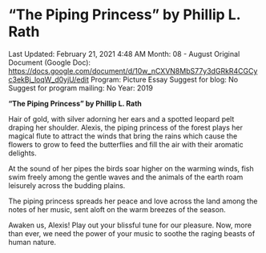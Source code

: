 # “The Piping Princess” by Phillip L. Rath

Last Updated: February 21, 2021 4:48 AM
Month: 08 - August
Original Document (Google Doc): https://docs.google.com/document/d/10w_nCXVN8MbS77y3dGRkR4CGCyc3ekBj_loqW_d0yjU/edit
Program: Picture Essay
Suggest for blog: No
Suggest for program mailing: No
Year: 2019

**“The Piping Princess” by Phillip L. Rath**

Hair of gold, with silver adorning her ears and a spotted leopard pelt draping her shoulder. Alexis, the piping princess of the forest plays her magical flute to attract the winds that bring the rains which cause the flowers to grow to feed the butterflies and fill the air with their aromatic delights.

At the sound of her pipes the birds soar higher on the warming winds, fish swim freely among the gentle waves and the animals of the earth roam leisurely across the budding plains.

The piping princess spreads her peace and love across the land among the notes of her music, sent aloft on the warm breezes of the season.

Awaken us, Alexis! Play out your blissful tune for our pleasure. Now, more than ever, we need the power of your music to soothe the raging beasts of human nature.